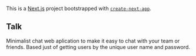 This is a [Next.js](https://nextjs.org/) project bootstrapped with [`create-next-app`](https://github.com/vercel/next.js/tree/canary/packages/create-next-app).

## Talk

Minimalist chat web aplication to make it easy to chat with your team or friends. Based just of getting users by the unique user name and password.